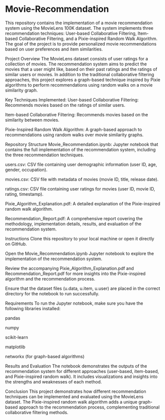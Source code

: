 # Movie-Recommendation
This repository contains the implementation of a movie recommendation system using the MovieLens 100K dataset. The system implements three recommendation techniques: User-based Collaborative Filtering, Item-based Collaborative Filtering, and a Pixie-inspired Random Walk Algorithm. The goal of the project is to provide personalized movie recommendations based on user preferences and item similarities.

Project Overview
The MovieLens dataset consists of user ratings for a collection of movies. The recommendation system aims to predict the movies that a user might like, based on their past ratings and the ratings of similar users or movies. In addition to the traditional collaborative filtering approaches, this project explores a graph-based technique inspired by Pixie algorithms to perform recommendations using random walks on a movie similarity graph.

Key Techniques Implemented:
User-based Collaborative Filtering: Recommends movies based on the ratings of similar users.

Item-based Collaborative Filtering: Recommends movies based on the similarity between movies.

Pixie-Inspired Random Walk Algorithm: A graph-based approach to recommendations using random walks over movie similarity graphs.

Repository Structure
Movie_Recommendation.ipynb: Jupyter notebook that contains the full implementation of the recommendation system, including the three recommendation techniques.

users.csv: CSV file containing user demographic information (user ID, age, gender, occupation).

movies.csv: CSV file with metadata of movies (movie ID, title, release date).

ratings.csv: CSV file containing user ratings for movies (user ID, movie ID, rating, timestamp).

Pixie_Algorithm_Explanation.pdf: A detailed explanation of the Pixie-inspired random walk algorithm.

Recommendation_Report.pdf: A comprehensive report covering the methodology, implementation details, results, and evaluation of the recommendation system.

Instructions
Clone this repository to your local machine or open it directly on GitHub.

Open the Movie_Recommendation.ipynb Jupyter notebook to explore the implementation of the recommendation system.

Review the accompanying Pixie_Algorithm_Explanation.pdf and Recommendation_Report.pdf for more insights into the Pixie-inspired algorithm and the recommendation process.

Ensure that the dataset files (u.data, u.item, u.user) are placed in the correct directory for the notebook to run successfully.

Requirements
To run the Jupyter notebook, make sure you have the following libraries installed:

pandas

numpy

scikit-learn

matplotlib

networkx (for graph-based algorithms)

Results and Evaluation
The notebook demonstrates the outputs of the recommendation system for different approaches (user-based, item-based, and Pixie-inspired random walk). It includes visualizations and insights into the strengths and weaknesses of each method.

Conclusion
This project demonstrates how different recommendation techniques can be implemented and evaluated using the MovieLens dataset. The Pixie-inspired random walk algorithm adds a unique graph-based approach to the recommendation process, complementing traditional collaborative filtering methods.
